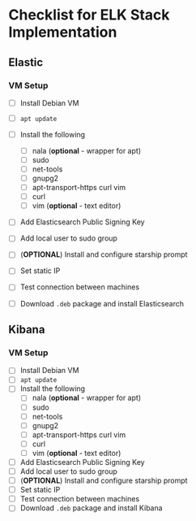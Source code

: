 # Checklist for ELK Stack Implementation

## Elastic
### VM Setup
- [ ] Install Debian VM
- [ ] `apt update`
- [ ] Install the following
    - [ ] nala (**optional** - wrapper for apt)
    - [ ] sudo
    - [ ] net-tools
    - [ ] gnupg2 
    - [ ] apt-transport-https curl vim
    - [ ] curl
    - [ ] vim (**optional** - text editor)
- [ ] Add Elasticsearch Public Signing Key
- [ ] Add local user to sudo group
- [ ] (**OPTIONAL**) Install and configure starship prompt
- [ ] Set static IP
- [ ] Test connection between machines
- [ ] Download `.deb` package and install Elasticsearch



## Kibana
### VM Setup
- [ ] Install Debian VM
- [ ] `apt update`
- [ ] Install the following
    - [ ] nala (**optional** - wrapper for apt)
    - [ ] sudo
    - [ ] net-tools
    - [ ] gnupg2 
    - [ ] apt-transport-https curl vim
    - [ ] curl
    - [ ] vim (**optional** - text editor)
- [ ] Add Elasticsearch Public Signing Key
- [ ] Add local user to sudo group
- [ ] (**OPTIONAL**) Install and configure starship prompt
- [ ] Set static IP
- [ ] Test connection between machines
- [ ] Download `.deb` package and install Kibana
